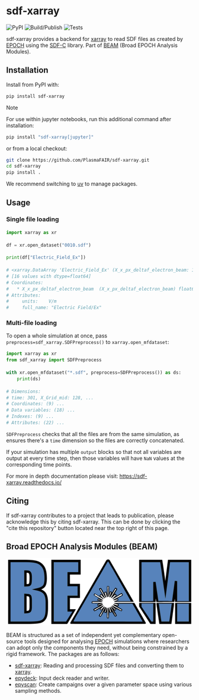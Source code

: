 # sdf-xarray

![PyPI](https://img.shields.io/pypi/v/sdf-xarray?color=blue)
![Build/Publish](https://github.com/PlasmaFAIR/sdf-xarray/actions/workflows/build_publish.yml/badge.svg)
![Tests](https://github.com/PlasmaFAIR/sdf-xarray/actions/workflows/tests.yml/badge.svg)

sdf-xarray provides a backend for [xarray](https://xarray.dev) to read SDF files as created by
[EPOCH](https://epochpic.github.io) using the [SDF-C](https://github.com/Warwick-Plasma/SDF_C) library.
Part of [BEAM](#broad-epoch-analysis-modules-beam) (Broad EPOCH Analysis Modules).

## Installation

Install from PyPI with:

```bash
pip install sdf-xarray
```

> [!NOTE]
> For use within jupyter notebooks, run this additional command after installation:
>
> ```bash
> pip install "sdf-xarray[jupyter]"
> ```

or from a local checkout:

```bash
git clone https://github.com/PlasmaFAIR/sdf-xarray.git
cd sdf-xarray
pip install .
```

We recommend switching to [uv](https://docs.astral.sh/uv/) to manage packages.

## Usage

### Single file loading

```python
import xarray as xr

df = xr.open_dataset("0010.sdf")

print(df["Electric_Field_Ex"])

# <xarray.DataArray 'Electric_Field_Ex' (X_x_px_deltaf_electron_beam: 16)> Size: 128B
# [16 values with dtype=float64]
# Coordinates:
#   * X_x_px_deltaf_electron_beam  (X_x_px_deltaf_electron_beam) float64 128B 1...
# Attributes:
#     units:    V/m
#     full_name: "Electric Field/Ex"
```

### Multi-file loading

To open a whole simulation at once, pass `preprocess=sdf_xarray.SDFPreprocess()`
to `xarray.open_mfdataset`:

```python
import xarray as xr
from sdf_xarray import SDFPreprocess

with xr.open_mfdataset("*.sdf", preprocess=SDFPreprocess()) as ds:
    print(ds)

# Dimensions:
# time: 301, X_Grid_mid: 128, ...
# Coordinates: (9) ...
# Data variables: (18) ...
# Indexes: (9) ...
# Attributes: (22) ...
```

`SDFPreprocess` checks that all the files are from the same simulation, as
ensures there's a `time` dimension so the files are correctly concatenated.

If your simulation has multiple `output` blocks so that not all variables are
output at every time step, then those variables will have `NaN` values at the
corresponding time points.

For more in depth documentation please visit: <https://sdf-xarray.readthedocs.io/>

## Citing

If sdf-xarray contributes to a project that leads to publication, please acknowledge this by citing sdf-xarray. This can be done by clicking the "cite this repository" button located near the top right of this page.

## Broad EPOCH Analysis Modules (BEAM)

![BEAM logo](./BEAM.png)

BEAM is structured as a set of independent yet complementary open-source tools designed for analysing [EPOCH](https://epochpic.github.io/) simulations where researchers can adopt only the components they need, without being constrained by a rigid framework. The packages are as follows:

- [sdf-xarray](https://github.com/PlasmaFAIR/sdf-xarray): Reading and processing SDF files and converting them to [xarray](https://docs.xarray.dev/en/stable/).
- [epydeck](https://github.com/PlasmaFAIR/epydeck): Input deck reader and writer.
- [epyscan](https://github.com/PlasmaFAIR/epyscan): Create campaigns over a given parameter space using various sampling methods.

